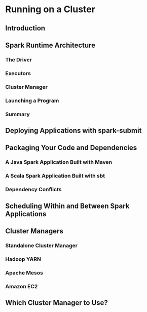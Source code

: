 # Running on a Cluster

## Introduction




## Spark Runtime Architecture

### The Driver

### Executors

### Cluster Manager

### Launching a Program

### Summary



## Deploying Applications with spark-submit




## Packaging Your Code and Dependencies

### A Java Spark Application Built with Maven

### A Scala Spark Application Built with sbt

### Dependency Conflicts



## Scheduling Within and Between Spark Applications




## Cluster Managers

### Standalone Cluster Manager

### Hadoop YARN

### Apache Mesos

### Amazon EC2



## Which Cluster Manager to Use?

